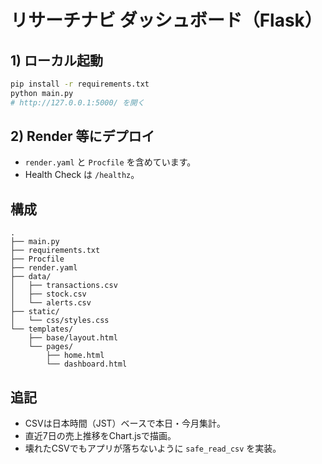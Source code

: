 # リサーチナビ ダッシュボード（Flask）

## 1) ローカル起動
```bash
pip install -r requirements.txt
python main.py
# http://127.0.0.1:5000/ を開く
```

## 2) Render 等にデプロイ
- `render.yaml` と `Procfile` を含めています。
- Health Check は `/healthz`。

## 構成
```
.
├── main.py
├── requirements.txt
├── Procfile
├── render.yaml
├── data/
│   ├── transactions.csv
│   ├── stock.csv
│   └── alerts.csv
├── static/
│   └── css/styles.css
└── templates/
    ├── base/layout.html
    └── pages/
        ├── home.html
        └── dashboard.html
```

## 追記
- CSVは日本時間（JST）ベースで本日・今月集計。
- 直近7日の売上推移をChart.jsで描画。
- 壊れたCSVでもアプリが落ちないように `safe_read_csv` を実装。
